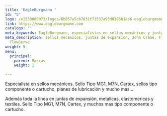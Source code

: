 ```yaml
---
title: 'EagleBurgmann '
id: "5"
logo: /v1530089073/logos/6b057a5cb7631f71537a93d8186b1ae6-eagleburgmann.jpg
link: https://www.eagleburgmann.com
catalogo: ''
meta_keywords: EagleBurgmann, especialistas en sellos mecánicos y juntas de expansión.
meta_description: sellos mecanicos, juntas de expansion, John Crane, FlexaSeal, Chesterton,
  FlowServe
weight: 5
menu:
  principal:
    parent: Marcas
    weight: 1

---
```

Especialista en  sellos mecánicos.  Sello Tipo MG1, M7N, Cartex, sellos tipo componente o cartucho, planes de lubricación y mucho mas...

 Además toda la linea en juntas de expansión, metalicas, elastomericas y textiles. Sello Tipo MG1, M7N, Cartex, y muchos mas tipo componente o cartucho.